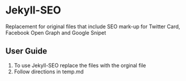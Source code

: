 # Jekyll-SEO
Replacement for original files that include SEO mark-up for Twitter Card, Facebook Open Graph and Google Snipet

## User Guide

1. To use Jekyll-SEO replace the files with the orginal file
2. Follow directions in temp.md 
